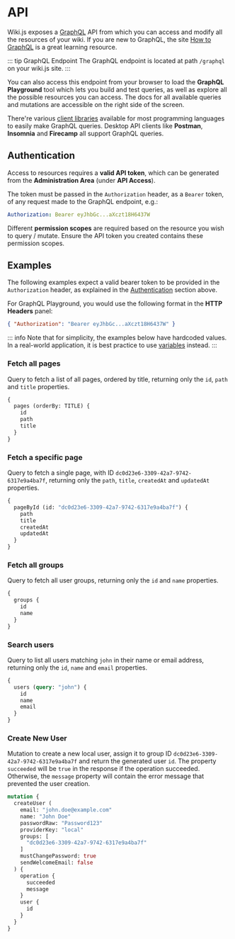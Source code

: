 # API

Wiki.js exposes a [GraphQL](https://graphql.org/) API from which you can access and modify all the resources of your wiki. If you are new to GraphQL, the site [How to GraphQL](https://www.howtographql.com/) is a great learning resource.

::: tip GraphQL Endpoint
The GraphQL endpoint is located at path `/graphql` on your wiki.js site.
:::

You can also access this endpoint from your browser to load the **GraphQL Playground** tool which lets you build and test queries, as well as explore all the possible resources you can access. The docs for all available queries and mutations are accessible on the right side of the screen.

There're various [client libraries](https://github.com/chentsulin/awesome-graphql#libraries) available for most programming languages to easily make GraphQL queries. Desktop API clients like **Postman**, **Insomnia** and **Firecamp** all support GraphQL queries.

## Authentication

Access to resources requires a **valid API token**, which can be generated from the **Administration Area** (under **API Access**).

The token must be passed in the `Authorization` header, as a `Bearer` token, of any request made to the GraphQL endpoint, e.g.:
```yaml
Authorization: Bearer eyJhbGc...aXczt18H6437W
```

Different **permission scopes** are required based on the resource you wish to query / mutate. Ensure the API token you created contains these permission scopes.

## Examples

The following examples expect a valid bearer token to be provided in the `Authorization` header, as explained in the [Authentication](#authentication) section above.

For GraphQL Playground, you would use the following format in the **HTTP Headers** panel:
```json
{ "Authorization": "Bearer eyJhbGc...aXczt18H6437W" }
```

::: info
Note that for simplicity, the examples below have hardcoded values. In a real-world application, it is best practice to use [variables](https://graphql.org/learn/queries/#variables) instead.
:::

### Fetch all pages

Query to fetch a list of all pages, ordered by title, returning only the `id`, `path` and `title` properties.

```graphql
{
  pages (orderBy: TITLE) {
    id
    path
    title
  }
}
```

### Fetch a specific page

Query to fetch a single page, with ID `dc0d23e6-3309-42a7-9742-6317e9a4ba7f`, returning only the `path`, `title`, `createdAt` and `updatedAt` properties.

```graphql
{
  pageById (id: "dc0d23e6-3309-42a7-9742-6317e9a4ba7f") {
    path
    title
    createdAt
    updatedAt
  }
}
```


### Fetch all groups

Query to fetch all user groups, returning only the `id` and `name` properties.

```graphql
{
  groups {
    id
    name
  }
}
```

### Search users

Query to list all users matching `john` in their name or email address, returning only the `id`, `name` and `email` properties.

```graphql
{
  users (query: "john") {
    id
    name
    email
  }
}
```

### Create New User

Mutation to create a new local user, assign it to group ID `dc0d23e6-3309-42a7-9742-6317e9a4ba7f` and return the generated user `id`. The property `succeeded` will be `true` in the response if the operation succeeded. Otherwise, the `message` property will contain the error message that prevented the user creation.

```graphql
mutation {
  createUser (
    email: "john.doe@example.com"
    name: "John Doe"
    passwordRaw: "Password123"
    providerKey: "local"
    groups: [
      "dc0d23e6-3309-42a7-9742-6317e9a4ba7f"
    ]
    mustChangePassword: true
    sendWelcomeEmail: false
  ) {
    operation {
      succeeded
      message
    }
    user {
      id
    }
  }
}
```